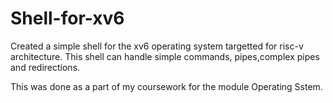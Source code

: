 # Shell-for-xv6

Created a simple shell for the xv6 operating system targetted for risc-v architecture. This shell can handle simple commands, pipes,complex pipes and redirections.


This was done as a part of my coursework for the module Operating Sstem.
